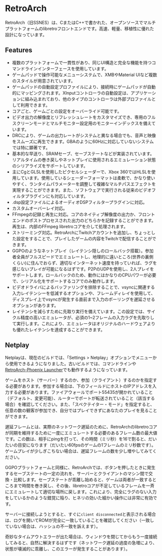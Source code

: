 # RetroArch

RetroArch（旧SSNES）は、CまたはC++で書かれた、オープンソースでマルチプラットフォームのlibretroフロントエンドです。高速、軽量、移植性に優れた設計になっています。

## Features

- 複数のプラットフォームで一貫性があり、同じUI構造と完全な機能を持つコマンドラインインターフェースを使用しています。
- ゲームパッドで操作可能なメニューシステムで、XMBやMaterial UIなど複数のスタイルが用意されています。
- ゲームパッドの自動設定プロファイルにより、接続時にゲームパッドが自動的にマッピングされます。XInputコントローラの自動設定は、アプリケーションに組み込まれており、他のタイプのコントローラは外部プロファイルとして利用できます。
- コアごと、ゲームごとの設定をオーバーライド可能です。
- ビデオ出力の解像度とリフレッシュレートをカスタマイズでき、専用のフルスクリーンモードとマルチモニター設定用のモニターインデックスを備えています。
- DRCにより、ゲームの出力レートがシステムと異なる場合でも、音声と映像をスムーズに再生できます。GBAのように60Hzに対応していないシステムでは特に顕著です。
- 基本的な早送り、SRAMセーブ、セーブステートなどが実装されています。リアルタイムの巻き戻しやネットプレイに使用されるエミュレーション状態のシリアライズをサポートしています。
- 主にCgとGLSLを使用したピクセルシェーダーで、Xbox 360ではHLSLを使用しています。使用しているシェーダーフォーマットは柔軟で、かなり使いやすく、ランタイムパラメーターを調整して複雑なマルチパスエフェクトを実現することができます。また、ソフトウェアで実行される従来のビデオフィルタプラグインにも対応しています。
- .dsp設定ファイルによるオーディオDSPフィルタープラグインに対応。
- カスタムオーバーレイ対応。
- FFmpegの記録と再生に対応。コアのネイティブ解像度の出力か、フロントエンドのポストプロセスされた出力のどちらかを記録することができます。再生は、内部のFFmpeg libretroコアを介して処理されます。
- ストリーミング対応。RetroArchにTwitchアカウントを追加し、ちょっとした設定をすることで、プレイしたゲームの内容をTwitchで配信することができます。
- GGPOのようなネットプレイ（レイテンシ隠しのロールバック搭載）。参加者全員がフルスピードでエミュレートし、地理的に遠いところ(世界の裏側くらい)に住んでおらず、適切なインターネット速度を持っていれば、ラグを感じないプレイが可能になるはずです。P2PのUDPを使用し、2人プレイをサポートします。ロールバックのため、動作にはかなりのCPUパワーが必要で、シリアル化をサポートするコアでのみ動作します。
- ビデオドライバによるバッファリングを排除することで、vsyncに関連する入力レイテンシーを低減するオプションや、フレームディレイを使用して、ディスプレイ上でvsyncが発生する直前まで入力のポーリングを遅延させるオプションがあります。
- レイテンシを減らすために先取り実行を備えています。この設定では、サイクル精度の高いエミュレータが、必須の1~2フレームの入力ラグを先取りして実行します。これにより、エミュレータはオリジナルのハードウェアよりも優れたレイテンシを達成することができます。

## Netplay

Netplayは、現在のビルドでは、「Settings > Netplay」オプションでメニューから使用できるようになりました。古いビルドでは、コマンドラインや[RetroArch-Phoenix Launcher](https://www.mediafire.com/download/yrydc78bl6y82z4/retroarch-phoenix.7z)でも動作するようになっています。

ゲームをホスト（サーバー）するのか、参加（クライアント）するのかを指定する必要があります。参加する場合は、下のフィールドにホストのIPアドレスを入力する必要があります。ファイアウォールでポート55435が開かれていること（デフォルト、変更可能）、ルーターでポートが転送されていること（該当する場合）を確認してください。また、「スペクテイター・モード」を指定すると、任意の数の観客が参加でき、自分ではプレイできずにあなたのプレイを見ることができます。

遅延フレームとは、実際のネットワーク遅延のために、RetroArchのlibretroコアが同期を維持するために一度にエミュレートする必要のあるフレーム数の最大値です。この数は、相手にpingを打って、その時間（ミリ秒）を16で割ると、だいたいの目安になります（だいたい60fpsのゲームの1フレームのミリ秒数です）。ゲームプレイが少しぎこちない場合は、遅延フレームの数を少し増やしてみてください。

GGPOプラットフォームと同様に、RetroArchでは、ボタンを押したときに発生するセーブステートの一定の流れを、サーバーとクライアントのマシン間で交換・比較します。セーブステートが乖離し始めると、ゲームは両者が一致するところまで時間を巻き戻し、その後、libretroコアが不足しているフレームを一斉にエミュレートして適切な場所に戻します。これにより、完全にラグのない入力をしているかのような錯覚に陥り、ヒネリの効いた細かい操作には非常に有効です。

サーバーに接続しようとすると、すぐに`client disconnected`と表示される場合は、ログを開いてROMが完全に一致していることを確認してください（一致していない場合は、ハッシュの不一致を訴えます）。

奇妙なタイムアウトエラーが出た場合は、ウィンドウを閉じてからもう一度接続してみると、自然に解決するはずです（ネットワーク遅延の過度の急増により、状態が壊滅的に乖離し、このエラーが発生することがあります）。
